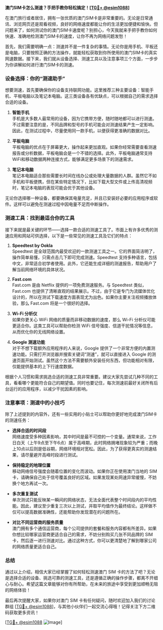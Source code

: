 **澳门SIM卡怎么测速？手把手教你轻松搞定！[[TG💪+ @esim1088](https://t.me/s/esim1088)]**

在澳门旅行或者居住，拥有一张优质的澳门SIM卡是非常重要的。无论是日常通讯、浏览网页还是观看视频，良好的网络速度都能让你的生活更加便捷和愉快。但问题来了，如何测试你的澳门SIM卡速度呢？别担心，今天我就来手把手教你如何快速、准确地检测澳门SIM卡的速度，让你不再为网络问题发愁！

首先，我们需要明确一点：测速并不是一件复杂的事情。无论你是用手机、平板还是电脑，只要按照正确的方法操作，就能轻松获取到你所使用的澳门SIM卡的真实网速数据。接下来，我们就从设备选择、测速工具以及注意事项三个方面，一步步为你讲解如何进行澳门SIM卡的测速。

### 设备选择：你的“测速助手”

想要测速，首先要确保你的设备支持联网功能。这里推荐三种主要设备：智能手机、平板电脑以及笔记本电脑。这三类设备各有优缺点，可以根据自己的需求选择合适的设备。

1. **智能手机**  
   手机是大多数人最常用的设备，因为它携带方便，随时随地都可以进行测速。不过需要注意的是，不同品牌和型号的手机可能会对测速结果产生一定影响。因此，在测试过程中，尽量使用同一款手机，以便获得更准确的数据对比。

2. **平板电脑**  
   平板电脑的优点在于屏幕更大，操作起来更加直观。如果你经常需要查看测速报告或分析数据，平板电脑会是一个不错的选择。此外，平板电脑通常支持WiFi和移动数据两种连接方式，能够满足更多场景下的测速需求。

3. **笔记本电脑**  
   笔记本电脑适合那些需要长时间在线办公或处理大量数据的人群。虽然它不如手机和平板便携，但在某些特定情况下，比如下载大型文件或上传高清视频时，笔记本电脑的表现可能会优于其他设备。

无论你选择哪一种设备，都要确保其电量充足，并且已安装好必要的应用程序或软件。这样可以避免在测速过程中因电量不足而中断操作。

### 测速工具：找到最适合你的工具

接下来就是最关键的环节——选择一款合适的测速工具了。市面上有许多优秀的测速应用和网站可供选择，以下是一些常见的测速工具及它们的特点：

1. **Speedtest by Ookla**  
   Speedtest 是全球范围内最受欢迎的一款测速工具之一。它的界面简洁明了，操作简单易懂，只需点击几下即可完成测速。Speedtest 支持多种语言，包括中文，非常适合初学者使用。此外，它还能生成详细的测速报告，帮助用户了解当前网络环境的具体状况。

2. **Fast.com**  
   Fast.com 是由 Netflix 提供的一项免费测速服务。与 Speedtest 类似，Fast.com 也提供了清晰直观的结果展示。不过，由于它是专门为流媒体优化设计的，所以在测试下载速度方面表现尤为出色。如果你主要关注视频播放体验，那么 Fast.com 将是一个很好的选择。

3. **Wi-Fi 分析仪**  
   如果你更关心 WiFi 网络的质量而非移动数据的速度，那么 Wi-Fi 分析仪可能更适合你。这类工具可以帮助你检测 WiFi 信号强度、信道干扰情况等信息，从而优化你的无线网络设置。

4. **Google 测速功能**  
   对于不想下载额外应用程序的人来说，Google 提供了一个非常方便的内置测速功能。只需打开浏览器并搜索关键词“测速”，就可以直接进入 Google 的测速页面开始测试。虽然这个方法不需要额外安装任何东西，但功能相对有限，仅能提供基本的上下行速度数据。

根据个人习惯和需求挑选合适的测速工具非常重要。建议大家先尝试几种不同的工具，看看哪个更能符合自己的期望值。同时也要记住，每次测速前最好关闭所有后台运行的应用程序，以减少干扰因素的影响。

### 注意事项：测速中的小技巧

除了上述提到的内容外，还有一些实用的小贴士可以帮助你更好地完成澳门SIM卡的测速任务：

- **选择合适的时间段**  
  网络速度受多种因素影响，其中时间是最不可控的一个变量。通常来说，工作日白天（上午9点至下午6点）属于高峰期，此时网络拥堵现象较为严重；而晚上10点以后则是低谷期，网络环境相对宽松。因此，为了获得更真实的测速结果，请尽量避开高峰时段进行测试。

- **保持稳定的地理位置**  
  移动网络信号强度会随着位置的变化而波动。如果你正在使用澳门当地的 SIM 卡，请确保自己处于信号覆盖良好的区域。如果发现某处网速异常缓慢，不妨换个地方再试一次。

- **多次重复测试**  
  单次测试只能反映某一瞬间的网络状态，无法全面代表整个时间段内的平均性能。因此，建议至少重复三次以上测试，并取平均值作为最终结论。这样做不仅可以提高数据准确性，还能帮助你发现潜在的问题所在。

- **对比不同运营商的服务质量**  
  澳门拥有多个通信运营商，每个公司提供的套餐和服务内容都有所差异。如果你想比较哪家运营商更适合自己的需求，不妨分别购买几张不同品牌的 SIM 卡，然后逐一进行测速对比。通过这种方式，你可以更清楚地了解到哪家公司的网络质量更适合自己。

### 总结

通过以上介绍，相信大家已经掌握了如何轻松测速澳门 SIM 卡的方法了吧？无论是选择合适的设备、挑选可靠的测速工具，还是遵循正确的操作步骤，都离不开细心与耐心。希望这篇文章能够对你有所帮助，在未来的旅途中享受到更加顺畅无阻的网络体验！

最后再次提醒大家，如果你对澳门 SIM 卡有任何疑问，随时欢迎加入我们的讨论群组 [[TG💪+ @esim1088](https://t.me/s/esim1088)]，与其他小伙伴们一起交流心得哦！记得关注下方二维码获取更多资讯！

[[TG💪+ @esim1088](https://t.me/s/esim1088) ![Image](https://i.postimg.cc/4NQfJmqS/Snipaste-2025-05-13-00-14-12.png)]